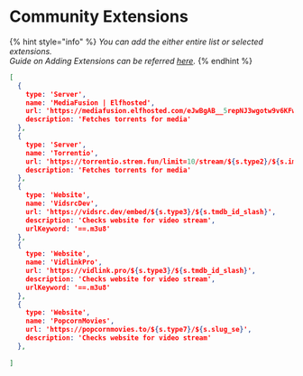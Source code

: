 # Community Extensions

{% hint style="info" %}
_You can add the either entire list or selected extensions._\
_Guide on Adding Extensions can be referred_ [_here_](adding-extensions/)_._
{% endhint %}

```json
[
  {
    type: 'Server',
    name: 'MediaFusion | Elfhosted',
    url: 'https://mediafusion.elfhosted.com/eJwBgAB__5repNJ3wgotw9v6KFw7ZDoLUUfQX-H-qY9_QvYmWjYokXt7XaTaeB0A3tzOMqcELPd2iN2zreylchUZBjNCh6xBAVWml5eeHpc1srfaBgVaNKriJBFA5QaO4dcy2EizSi-iuxVgM7z0z-lpGjQzr9sm9WnL-yyET6Y33l-fKVrmsEo-Ng==/manifest.json',
    description: 'Fetches torrents for media'
  },
  {
    type: 'Server',
    name: 'Torrentio',
    url: 'https://torrentio.strem.fun/limit=10/stream/${s.type2}/${s.imdb_id_colon}.json',
    description: 'Fetches torrents for media'
  },
  {
    type: 'Website',
    name: 'VidsrcDev',
    url: 'https://vidsrc.dev/embed/${s.type3}/${s.tmdb_id_slash}',
    description: 'Checks website for video stream',
    urlKeyword: '==.m3u8'
  },
  {
    type: 'Website',
    name: 'VidlinkPro',
    url: 'https://vidlink.pro/${s.type3}/${s.tmdb_id_slash}',
    description: 'Checks website for video stream',
    urlKeyword: '==.m3u8'
  },
  {
    type: 'Website',
    name: 'PopcornMovies',
    url: 'https://popcornmovies.to/${s.type7}/${s.slug_se}',
    description: 'Checks website for video stream'
  },
  
]
```
